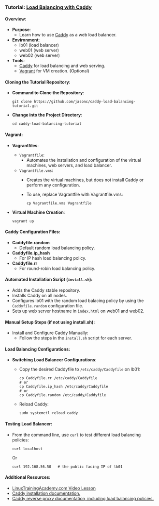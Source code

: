 ### Tutorial: [Load Balancing with Caddy](https://www.linuxtrainingacademy.com/caddy-load-balancing-tutorial/)

#### Overview:
- **Purpose**:
	- Learn how to use [Caddy](https://caddyserver.com/) as a web load balancer.
- **Environment**:
	- lb01 (load balancer)
	- web01 (web server)
	- web02 (web server)
- **Tools**:
	- [Caddy](https://caddyserver.com/) for load balancing and web serving.
	- [Vagrant](https://www.vagrantup.com/) for VM creation. (Optional)

#### Cloning the Tutorial Repository:

- **Command to Clone the Repository**:

     ```
     git clone https://github.com/jasonc/caddy-load-balancing-tutorial.git
     ```

- **Change into the Project Directory**:

     ```
     cd caddy-load-balancing-tutorial
     ```

#### Vagrant:
- **Vagrantfiles**:
	- `Vagrantfile`:
		-  Automates the installation and configuration of the virtual machines, web servers, and load balancer.
	- `Vagrantfile.vms`:
		- Creates the virtual machines, but does not install Caddy or perform any configuration.
		- To use, replace Vagrantfile with Vagrantfile.vms:

             ```
             cp Vagrantfile.vms Vagrantfile
             ```

- **Virtual Machine Creation**:

    ```
    vagrant up
    ```

#### Caddy Configuration Files:
- **Caddyfile.random**
	- Default random load balancing policy.
- **Caddyfile.ip_hash**
	- For IP hash load balancing policy.
- **Caddyfile.rr**
	- For round-robin load balancing policy.

#### Automated Installation Script (`install.sh`):
- Adds the Caddy stable repository.
- Installs Caddy on all nodes.
- Configures lb01 with the random load balacing policy by using the `Caddyfile.random` configuration file.
- Sets up web server hostname in `index.html` on web01 and web02.

#### Manual Setup Steps (if not using install.sh):
- Install and Configure Caddy Manually:
	- Follow the steps in the `install.sh` script for each server.

#### Load Balancing Configurations:
- **Switching Load Balancer Configurations**:
	- Copy the desired Caddyfile to `/etc/caddy/Caddyfile` on lb01:

        ```
        cp Caddyfile.rr /etc/caddy/Caddyfile
        # or
        cp Caddyfile.ip_hash /etc/caddy/Caddyfile
        # or
        cp Caddyfile.random /etc/caddy/Caddyfile
        ```

	- Reload Caddy:

         ```
         sudo systemctl reload caddy
         ```

#### Testing Load Balancer:
- From the command line, use `curl` to test different load balancing policies:

    ```
    curl localhost
    ```
	  
    Or
	  
    ```
    curl 192.168.56.50   # the public facing IP of lb01
    ```

#### Additional Resources:
- [LinuxTrainingAcademy.com Video Lesson](https://www.linuxtrainingacademy.com/caddy-load-balancing-tutorial/)
- [Caddy installation documentation.](https://caddyserver.com/docs/install)
- [Caddy reverse proxy documentation, including load balancing policies.](https://caddyserver.com/docs/caddyfile/directives/reverse_proxy)

